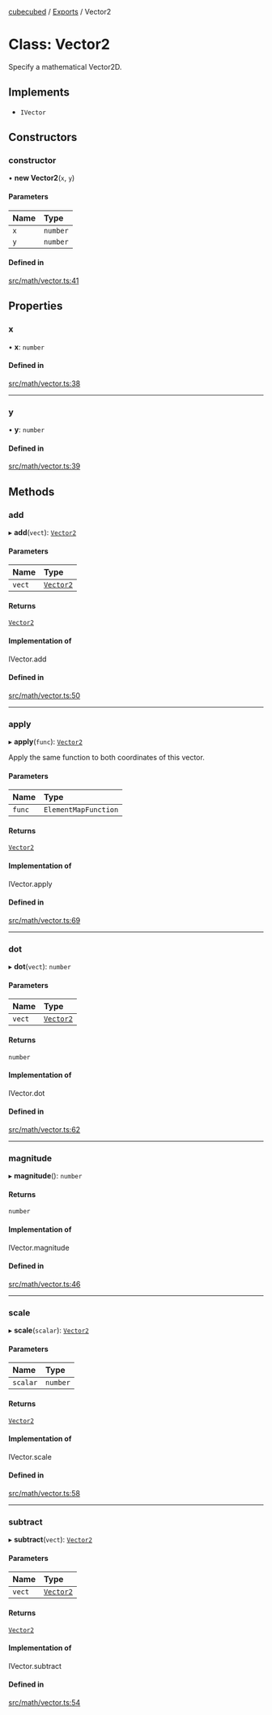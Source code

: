 [cubecubed](/reference/README.md) / [Exports](/reference/modules.md) / Vector2

# Class: Vector2

Specify a mathematical Vector2D.

## Implements

- `IVector`

## Constructors

### constructor

• **new Vector2**(`x`, `y`)

#### Parameters

| Name | Type |
| :------ | :------ |
| `x` | `number` |
| `y` | `number` |

#### Defined in

[src/math/vector.ts:41](https://github.com/imaphatduc/cubecubed/blob/db7d6e8/src/math/vector.ts#L41)

## Properties

### x

• **x**: `number`

#### Defined in

[src/math/vector.ts:38](https://github.com/imaphatduc/cubecubed/blob/db7d6e8/src/math/vector.ts#L38)

___

### y

• **y**: `number`

#### Defined in

[src/math/vector.ts:39](https://github.com/imaphatduc/cubecubed/blob/db7d6e8/src/math/vector.ts#L39)

## Methods

### add

▸ **add**(`vect`): [`Vector2`](/reference/classes/Vector2.md)

#### Parameters

| Name | Type |
| :------ | :------ |
| `vect` | [`Vector2`](/reference/classes/Vector2.md) |

#### Returns

[`Vector2`](/reference/classes/Vector2.md)

#### Implementation of

IVector.add

#### Defined in

[src/math/vector.ts:50](https://github.com/imaphatduc/cubecubed/blob/db7d6e8/src/math/vector.ts#L50)

___

### apply

▸ **apply**(`func`): [`Vector2`](/reference/classes/Vector2.md)

Apply the same function to both coordinates of this vector.

#### Parameters

| Name | Type |
| :------ | :------ |
| `func` | `ElementMapFunction` |

#### Returns

[`Vector2`](/reference/classes/Vector2.md)

#### Implementation of

IVector.apply

#### Defined in

[src/math/vector.ts:69](https://github.com/imaphatduc/cubecubed/blob/db7d6e8/src/math/vector.ts#L69)

___

### dot

▸ **dot**(`vect`): `number`

#### Parameters

| Name | Type |
| :------ | :------ |
| `vect` | [`Vector2`](/reference/classes/Vector2.md) |

#### Returns

`number`

#### Implementation of

IVector.dot

#### Defined in

[src/math/vector.ts:62](https://github.com/imaphatduc/cubecubed/blob/db7d6e8/src/math/vector.ts#L62)

___

### magnitude

▸ **magnitude**(): `number`

#### Returns

`number`

#### Implementation of

IVector.magnitude

#### Defined in

[src/math/vector.ts:46](https://github.com/imaphatduc/cubecubed/blob/db7d6e8/src/math/vector.ts#L46)

___

### scale

▸ **scale**(`scalar`): [`Vector2`](/reference/classes/Vector2.md)

#### Parameters

| Name | Type |
| :------ | :------ |
| `scalar` | `number` |

#### Returns

[`Vector2`](/reference/classes/Vector2.md)

#### Implementation of

IVector.scale

#### Defined in

[src/math/vector.ts:58](https://github.com/imaphatduc/cubecubed/blob/db7d6e8/src/math/vector.ts#L58)

___

### subtract

▸ **subtract**(`vect`): [`Vector2`](/reference/classes/Vector2.md)

#### Parameters

| Name | Type |
| :------ | :------ |
| `vect` | [`Vector2`](/reference/classes/Vector2.md) |

#### Returns

[`Vector2`](/reference/classes/Vector2.md)

#### Implementation of

IVector.subtract

#### Defined in

[src/math/vector.ts:54](https://github.com/imaphatduc/cubecubed/blob/db7d6e8/src/math/vector.ts#L54)
